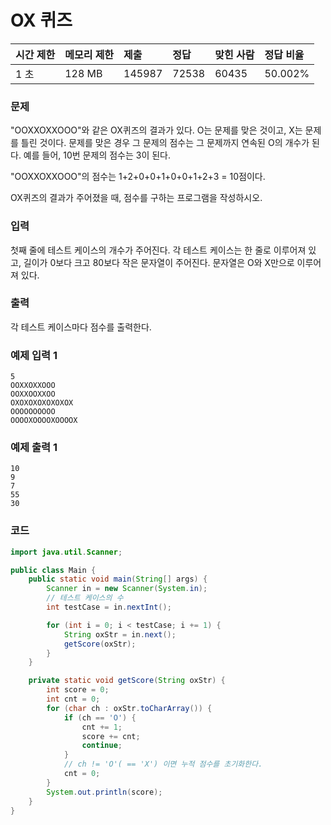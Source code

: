 # OX 퀴즈 


| 시간 제한 | 메모리 제한 | 제출   | 정답  | 맞힌 사람 | 정답 비율 |
| :-------- | :---------- | :----- | :---- | :-------- | :-------- |
|1 초	|128 MB	|145987	|72538	|60435	|50.002%|

### 문제

"OOXXOXXOOO"와 같은 OX퀴즈의 결과가 있다. O는 문제를 맞은 것이고, X는 문제를 틀린 것이다. 문제를 맞은 경우 그 문제의 점수는 그 문제까지 연속된 O의 개수가 된다. 예를 들어, 10번 문제의 점수는 3이 된다.

"OOXXOXXOOO"의 점수는 1+2+0+0+1+0+0+1+2+3 = 10점이다.

OX퀴즈의 결과가 주어졌을 때, 점수를 구하는 프로그램을 작성하시오.

### 입력

첫째 줄에 테스트 케이스의 개수가 주어진다. 각 테스트 케이스는 한 줄로 이루어져 있고, 길이가 0보다 크고 80보다 작은 문자열이 주어진다. 문자열은 O와 X만으로 이루어져 있다.

### 출력

각 테스트 케이스마다 점수를 출력한다.

### 예제 입력 1
```
5
OOXXOXXOOO
OOXXOOXXOO
OXOXOXOXOXOXOX
OOOOOOOOOO
OOOOXOOOOXOOOOX
```

### 예제 출력 1
```
10
9
7
55
30
```

### 코드

```java
import java.util.Scanner;

public class Main {
    public static void main(String[] args) {
        Scanner in = new Scanner(System.in);
        // 테스트 케이스의 수
        int testCase = in.nextInt();

        for (int i = 0; i < testCase; i += 1) {
            String oxStr = in.next();
            getScore(oxStr);
        }
    }

    private static void getScore(String oxStr) {
        int score = 0;
        int cnt = 0;
        for (char ch : oxStr.toCharArray()) {
            if (ch == 'O') {
                cnt += 1;
                score += cnt;
                continue;
            }
            // ch != 'O'( == 'X') 이면 누적 점수를 초기화한다.
            cnt = 0;
        }
        System.out.println(score);
    }
}
```